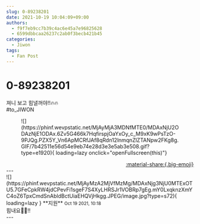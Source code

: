 ```yaml
---
slug: 0-89238201
date: 2021-10-19 10:04:09+09:00
authors:
  - f9f7eb9cc7b39c4ac6e45a7e96825628
  - 6599dbbcaa26237c2ab0f3becb421b45
categories:
  - Jiwon
tags:
  - Fan Post
---
```


# 0-89238201

<div class="post-container" markdown="1">
<div class="content-container md-sidebar__scrollwrap" markdown="1">

져니 보고 힘낼꺼야!!🔥🔥<br>\#to_JIWON<br>
<figure markdown="1">
![](https://phinf.wevpstatic.net/MjAyMjA3MDNfMTE0/MDAxNjU2ODAzNjE1ODAx.6Zv5G466k7HqfirspjOaYxOy_c_M9xK9wPsTzO-9PJQg.PZX5Y_Vn6ApMCRfJAf8qRdn12lnmqnZlZTANpw2FKg8g.GIF/7b42511e56d54e9eb74e28d3e3e5ab3e508.gif?type=e1920){ loading=lazy onclick="openFullscreen(this)"}
</figure>


</div>
</div>

<div style="text-align: right;" markdown="1">
<a href="https://weverse.io/fromis9/fanpost/0-89238201" style="text-align: right;">:material-share:{.big-emoji}</a>
</div>
---

<div class="comments-container md-sidebar__scrollwrap" markdown="1">
<div class="comment" markdown="1">
<div class='id-container' markdown="1">
![](https://phinf.wevpstatic.net/MjAyMzA2MjVfMzMg/MDAxNjg3NjU0MTExOTU5.7GFeCpkRW4jdCPevFi1sgeF7S4XyLHRSJr1VOBRp7gEg.mY0LxqknzXmYC4oZ6TpxCmdSnAbldBctUiaEHQVjHkgg.JPEG/image.jpg?type=s72){ loading=lazy }
**<span class="artist">지원</span>** <small>Oct 19 2021, 10:18</small><br>
</div>
<div class='comment-body' markdown="1">
힘내요🤩🤩!!
</div>
</div>
</div>
---
